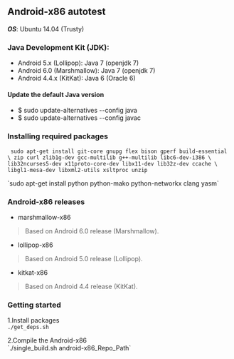 ## Android-x86 autotest

***OS***: Ubuntu 14.04 (Trusty)

### Java Development Kit (JDK):
* Android 5.x (Lollipop): Java 7 (openjdk 7)
* Android 6.0 (Marshmallow): Java 7 (openjdk 7)
* Android 4.4.x (KitKat): Java 6 (Oracle 6)

#### Update the default Java version
* $ sudo update-alternatives --config java
* $ sudo update-alternatives --config javac

### Installing required packages
` sudo apt-get install git-core gnupg flex bison gperf build-essential \
  zip curl zlib1g-dev gcc-multilib g++-multilib libc6-dev-i386 \
  lib32ncurses5-dev x11proto-core-dev libx11-dev lib32z-dev ccache \
  libgl1-mesa-dev libxml2-utils xsltproc unzip`
  <p>
  `sudo apt-get install python python-mako python-networkx clang yasm`

### Android-x86 releases
* marshmallow-x86
> Based on Android 6.0 release (Marshmallow).
* lollipop-x86
> Based on Android 5.0 release (Lollipop).
* kitkat-x86
> Based on Android 4.4 release (KitKat).

### Getting started
1.Install packages
<br>
`./get_deps.sh`
<p>
2.Compile the Android-x86
<br>
`./single_build.sh android-x86_Repo_Path`

